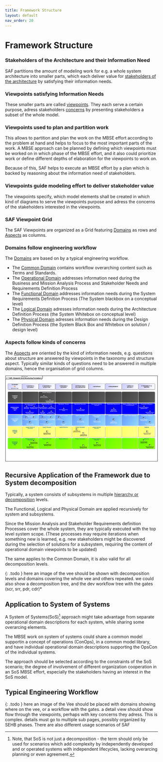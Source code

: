 ```yaml
---
title: Framework Structure
layout: default
nav_order: 20
---
```


# Framework Structure 

### Stakeholders of the Architecture and their Information Need
SAF partitions the amount of modeling work for e.g. a whole system architecture into smaller parts, which each deliver value for [stakeholders of the architecture](faq.md#stakeholders) by satisfying their information needs.

### Viewpoints satisfying Information Needs
These smaller parts are called [viewpoints](faq.md#viewpoints). They each serve a certain purpose, adress stakeholders [concerns](faq.md#concerns) by presenting stakeholders a subset of the whole model. 

### Viewpoints used to plan and partition work
This allows to partition and plan the work on the MBSE effort according to the problem at hand and helps to focus to the most important parts of the work. A MBSE approach can be planned by defining which viewpoints must be worked on in which phase of the MBSE effort, and it also could prioritize work or define different depths of elaboration for the viewpoints to work on.

Because of this, SAF helps to execute an MBSE effort by a plan which is backed by reasoning about the information need of stakeholders.

### Viewpoints guide modeling effort to deliver stakeholder value
The viewpoints specify, which model elements shall be created in which kind of diagrams to serve the viewpoints purpose and adress the concerns of the stakeholders interested in the viewpoints. 

### SAF Viewpoint Grid
The SAF Viewpoints are organized as a Grid featuring [Domains](domains.md) as rows and [Aspects](aspects.md) as columns.

### Domains follow engineering workflow
The [Domains](domains.md) are based on by a typical engineering workflow. 
 * The [Common Domain](common.md) contains workflow overarching content such as Terms and Standards. 
 * The [Operational Domain](operational.md) addresses information need during the Business and Mission Analysis Process and Stakeholder Needs and Requirements Definition Process
 * The [Functional Domain](functional.md) addresses information needs during the System Requirements Definition Process (The System blackbox on a conceptual level)
 * The [Logical Domain](logical.md) adresses information needs during the Architecture Definition Process (the System Whitebox on conceptual level)
 * The [Physical Domain](physical.md) adresses information needs during the Design Definition Process (the System Black Box and Whitebox on solution / design level)

### Aspects follow kinds of concerns
The  [Aspects](aspects.md) are oriented by the kind of information needs, e.g. questions about structure are answered by viewpoints in the taxonomy and structure aspect. Typically similar kinds of questions need to be answered in multiple domains, hence the organisation of grid columns.

![SAF Grid](../assets/images/SAF_Viewpoint-Grid-Structuring-Formalism.svg)


## Recursive Application of the Framework due to System decomposition
Typically, a system consists of subsystems in multiple [hierarchy or decomposition](faq.md#system-hierarchy) levels. 

The Functional, Logical and Physical Domain are applied recursively for system and subsystems.

Since the Mission Analysis and Stakeholder Requirements definition Processes cover the whole system, they are typically executed with the top level system scope. (These processes may require iterations when something new is learned, e.g. new stakeholders might be discovered during the selection of solutions for a subsystem, requiring the content of operational domain viewpoints to be updated)

The same applies to the Common Domain, it is also valid for all decomposition levels.

{: .todo }
here an image of the vee should be shown with decomposition levels and domains covering the whole vee and others repeated. we could also show a decomposition tree, and the dev workflow tree with the gates (scr, srr, pdr, cdr)*

## Application to System of Systems
A System of Systems(SoS)[^1] approach might take advantage from separate operational domain descriptions for each system, while sharing some overarcing elements. 

The MBSE work on system of systems could share a common model supportin a concept of operations (ConOps), in a common model library, and have individual operational domain descriptions supporting the OpsCon of the individual systems.

The approach should be selected according to the constraints of the SoS scenario; the degree of involvement of different organization cooperation in an SoS MBSE effort, especially the stakeholders having an interest in the SoS model.

## Typical Engineering Workflow

{: .todo }
here an image of the Vee should be placed with domains showing where on the vee, or a workflow with the gates. a detail view should show flow through the viewpoints, perhaps with key concerns they adress.
This is complex. details must go to multiple sub pages, possibly organized by SEHB phases. There are also different usage scenarios of SAF

[^1]:Note, that SoS is not just a decomposition - the term should only be used for scenarios which add complexity by independently developed and or operated systems with independent lifecycles, lacking overarcing planning or even agreement.